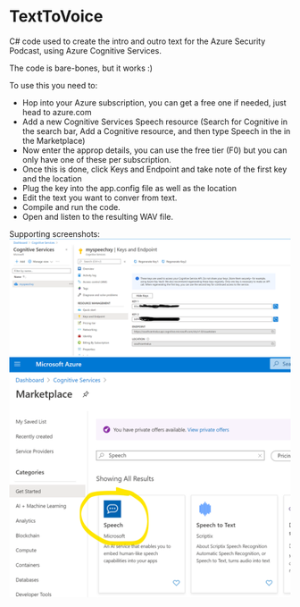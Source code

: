# TextToVoice
C# code used to create the intro and outro text for the Azure Security Podcast, using Azure Cognitive Services.

The code is bare-bones, but it works :)

To use this you need to:

- Hop into your Azure subscription, you can get a free one if needed, just head to azure.com
- Add a new Cognitive Services Speech resource (Search for Cognitive in the search bar, Add a Cognitive resource, and then type Speech in the in the Marketplace)
- Now enter the approp details, you can use the free tier (F0) but you can only have one of these per subscription.
- Once this is done, click Keys and Endpoint and take note of the first key and the location
- Plug the key into the app.config file as well as the location
- Edit the text you want to conver from text.
- Compile and run the code.
- Open and listen to the resulting WAV file.

Supporting screenshots:
![](Annotation%202020-05-28%20151438.png)
![](Annotation%202020-05-28%20163246.png)
